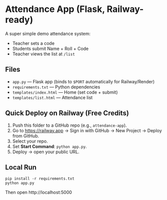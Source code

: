 # Attendance App (Flask, Railway-ready)

A super simple demo attendance system:
- Teacher sets a code
- Students submit Name + Roll + Code
- Teacher views the list at `/list`

## Files
- `app.py` — Flask app (binds to `$PORT` automatically for Railway/Render)
- `requirements.txt` — Python dependencies
- `templates/index.html` — Home (set code + submit)
- `templates/list.html` — Attendance list

## Quick Deploy on Railway (Free Credits)
1. Push this folder to a GitHub repo (e.g., `attendance-app`).
2. Go to https://railway.app → Sign in with GitHub → New Project → Deploy from GitHub.
3. Select your repo.
4. Set **Start Command**: `python app.py`.
5. Deploy → open your public URL.

## Local Run
```
pip install -r requirements.txt
python app.py
```
Then open http://localhost:5000
